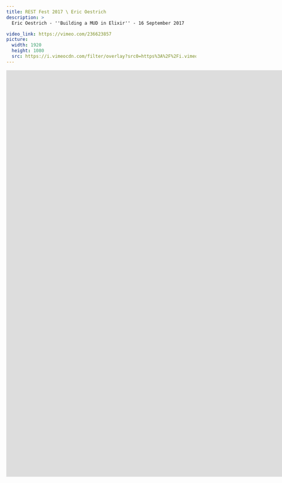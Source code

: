 ```yaml
---
title: REST Fest 2017 \ Eric Oestrich
description: >
  Eric Oestrich - ''Building a MUD in Elixir'' - 16 September 2017

video_link: https://vimeo.com/236623857
picture:
  width: 1920
  height: 1080
  src: https://i.vimeocdn.com/filter/overlay?src0=https%3A%2F%2Fi.vimeocdn.com%2Fvideo%2F659927482_1920x1080.jpg&src1=http%3A%2F%2Ff.vimeocdn.com%2Fp%2Fimages%2Fcrawler_play.png
---
```

<iframe src="https://player.vimeo.com/video/236623857?title=0&byline=0&portrait=0&badge=0&autopause=0&player_id=0" width="1920" height="1080" frameborder="0" title="REST Fest 2017 \ Eric Oestrich" webkitallowfullscreen mozallowfullscreen allowfullscreen></iframe>